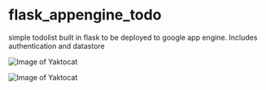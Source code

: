 # flask_appengine_todo
simple todolist built in flask to be deployed to google app engine. Includes authentication and datastore

![Image of Yaktocat](https://imgur.com/Qpp2UNd.png)

![Image of Yaktocat](https://imgur.com/EbqRp64.png)
